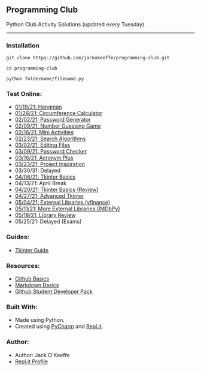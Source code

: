 ## Programming Club
Python Club Activity Solutions (updated every Tuesday).
<hr>

### Installation
```
git clone https://github.com/jackokeeffe/programming-club.git

cd programming-club

python foldername/filename.py
```
### Test Online:
- [01/19/21: Hangman](https://repl.it/talk/share/011921-Hangman/123449)
- [01/26/21: Circumference Calculator](https://repl.it/talk/share/012621-Circumference-Calculator/123452)
- [02/02/21: Password Generator](https://repl.it/talk/share/020221-Password-Generator/123453)
- [02/09/21: Number Guessing Game](https://repl.it/@jackokeeffe/Club-Code-020921#main.py)
- [02/16/21: Mini Activities](https://repl.it/talk/share/21621-Mini-Activities/123456)
- [02/23/21: Search Algorithms](https://repl.it/@jackokeeffe/Club-Code-022321#main.py)
- [03/02/21: Editing Files](https://repl.it/@jackokeeffe/020321-Edit-File#main.py)
- [03/09/21: Password Checker](https://replit.com/@jackokeeffe/Password-Check#main.py)
- [03/16/21: Acronym Plus](https://replit.com/@jackokeeffe/Club-Code-031621#acronym.py)
- [03/23/21: Project Inspiration](https://replit.com/@jackokeeffe/Club-Code-Project-Inspiration#README.md)
- 03/30/31: Delayed
- [04/06/21: Tkinter Basics](https://replit.com/@jackokeeffe/040621-Tkinter-Basics?v=1)
- 04/13/21: April Break
- [04/20/21: Tkinter Basics (Review)](https://replit.com/@jackokeeffe/040621-Tkinter-Basics?v=1)
- [04/27/21: Advanced Tkinter](https://replit.com/@jackokeeffe/Advanced-Tkinter#advanced.py)
- [05/04/21: External Libraries (yfinance)](https://replit.com/@jackokeeffe/External-Libraries#challenge.py)
- [05/11/21: More External Libraries (IMDbPy)](https://replit.com/@jackokeeffe/more-external-libraries#movies.py)
- [05/18/21: Library Review](https://replit.com/@jackokeeffe/library-review#movie_ratings.py)
- 05/25/21: Delayed (Exams)

### Guides:
- [Tkinter Guide](https://github.com/jackokeeffe/programming-club/blob/master/guides/tkinter-guide.md)

### Resources:
- [Github Basics](https://guides.github.com/activities/hello-world/)
- [Markdown Basics](https://www.markdownguide.org/cheat-sheet/)
- [Github Student Developer Pack](https://education.github.com/pack)

### Built With:
- Made using Python.
- Created using [PyCharm](https://www.jetbrains.com/pycharm/) and [Repl.it](https://repl.it/~).
  
### Author:
- Author: Jack O'Keeffe
- [Repl.it Profile](https://repl.it/@jackokeeffe)